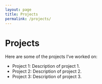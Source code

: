```yaml
---
layout: page
title: Projects
permalink: /projects/
---
```


# Projects

Here are some of the projects I've worked on:

- Project 1: Description of project 1.
- Project 2: Description of project 2.
- Project 3: Description of project 3.
